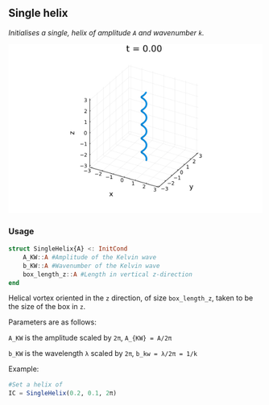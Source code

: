 ## Single helix

*Initialises a single, helix of amplitude ``A`` and wavenumber ``k``.*

![ Single vortex ring](../assets/single_helix.gif)

### Usage
```julia
struct SingleHelix{A} <: InitCond
    A_KW::A #Amplitude of the Kelvin wave
    b_KW::A #Wavenumber of the Kelvin wave
    box_length_z::A #Length in vertical z-direction
end
```

Helical vortex oriented in the ``z`` direction, of size `box_length_z`, taken to be the size of the box in ``z``.

Parameters are as follows:

`A_KW` is the amplitude scaled by `2π`, ``A_{KW} = A/2π``

`b_KW` is the wavelength ``λ`` scaled by ``2π``, ``b_kw = λ/2π = 1/k``

Example:
```julia
#Set a helix of 
IC = SingleHelix(0.2, 0.1, 2π)
```
